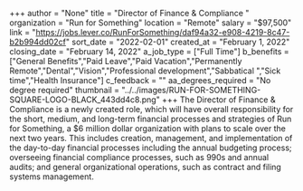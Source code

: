 +++
author = "None"
title = "Director of Finance & Compliance "
organization = "Run for Something"
location = "Remote"
salary = "$97,500"
link = "https://jobs.lever.co/RunForSomething/daf94a32-e908-4219-8c47-b2b994dd02cf"
sort_date = "2022-02-01"
created_at = "February 1, 2022"
closing_date = "February 14, 2022"
a_job_type = ["Full Time"]
b_benefits = ["General Benefits","Paid Leave","Paid Vacation","Permanently Remote","Dental","Vision","Professional development","Sabbatical ","Sick time","Health Insurance"]
c_feedback = ""
aa_degrees_required = "No degree required"
thumbnail = "../../images/RUN-FOR-SOMETHING-SQUARE-LOGO-BLACK_443dd4c8.png"
+++
The Director of Finance & Compliance is a newly created role, which will have overall responsibility for the short, medium, and long-term financial processes and strategies of Run for Something, a $6 million dollar organization with plans to scale over the next two years. This includes creation, management, and implementation of the day-to-day financial processes including the annual budgeting process; overseeing financial compliance processes, such as 990s and annual audits; and general organizational operations, such as contract and filing systems management.